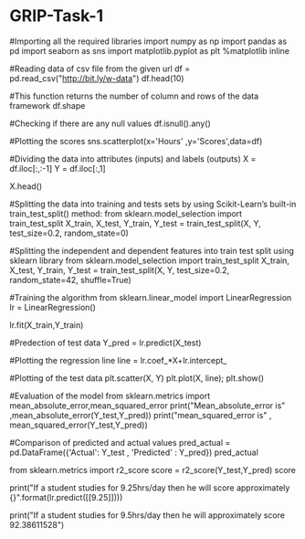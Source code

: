 # GRIP-Task-1
#Importing all the required libraries
import numpy as np
import pandas as pd
import seaborn as sns
import matplotlib.pyplot as plt
%matplotlib inline

#Reading data of csv file from the given url
df = pd.read_csv("http://bit.ly/w-data")
df.head(10)

#This function returns the number of column and rows of the data framework
df.shape

#Checking if there are any null values
df.isnull().any()

#Plotting the scores
sns.scatterplot(x='Hours' ,y='Scores',data=df)

#Dividing the data into attributes (inputs) and labels (outputs)
X = df.iloc[:,:-1]
Y = df.iloc[:,1]

X.head()

#Splitting the data into training and tests sets by using Scikit-Learn’s built-in train_test_split() method:
from sklearn.model_selection import train_test_split
X_train, X_test, Y_train, Y_test = train_test_split(X, Y,
                                                    test_size=0.2, random_state=0)

#Splitting the independent and dependent features into train test split using sklearn library
from sklearn.model_selection import train_test_split
X_train, X_test, Y_train, Y_test = train_test_split(X, Y,
                                                    test_size=0.2, random_state=42, shuffle=True)

#Training the algorithm 
from sklearn.linear_model import LinearRegression
lr = LinearRegression()

lr.fit(X_train,Y_train)

#Predection of test data
Y_pred = lr.predict(X_test)

#Plotting the regression line
line = lr.coef_*X+lr.intercept_

#Plotting of the test data
plt.scatter(X, Y)
plt.plot(X, line);
plt.show()

#Evaluation of the model
from sklearn.metrics import mean_absolute_error,mean_squared_error
print("Mean_absolute_error is" ,mean_absolute_error(Y_test,Y_pred))
print("mean_squared_error is" , mean_squared_error(Y_test,Y_pred))

#Comparison of predicted and actual values
pred_actual = pd.DataFrame({'Actual': Y_test , 'Predicted' : Y_pred})
pred_actual

from sklearn.metrics import r2_score
score = r2_score(Y_test,Y_pred)
score


print("If a student studies for 9.25hrs/day then he will score approximately {}".format(lr.predict([[9.25]])))

print("If a student studies for 9.5hrs/day then he will approximately score 92.38611528")
